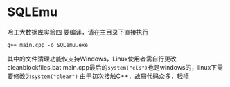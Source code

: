 # SQLEmu
哈工大数据库实验四
要编译，请在主目录下直接执行
```
g++ main.cpp -o SQLemu.exe
```
其中的文件清理功能仅支持Windows，Linux使用者需自行更改cleanblockfiles.bat
main.cpp最后的`system("cls")`也是windows的，linux下需要修改为`system("clear")`
由于初次接触C++，故屑代码众多，轻喷
